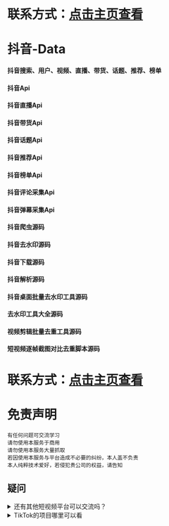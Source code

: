 # 联系方式：[点击主页查看](https://github.com/VideoData) 

# 抖音-Data  
#### 抖音搜索、用户、视频、直播、带货、话题、推荐、榜单  
#### 抖音Api  
#### 抖音直播Api 
#### 抖音带货Api  
#### 抖音话题Api 
#### 抖音推荐Api  
#### 抖音榜单Api  
#### 抖音评论采集Api  
#### 抖音弹幕采集Api   
#### 抖音爬虫源码  
#### 抖音去水印源码 
#### 抖音下载源码     
#### 抖音解析源码   
#### 抖音桌面批量去水印工具源码
#### 去水印工具大全源码    
#### 视频剪辑批量去重工具源码 
#### 短视频逐帧截图对比去重脚本源码

# 联系方式：[点击主页查看](https://github.com/VideoData) 

#  免责声明
```
有任何问题可交流学习  
请勿使用本服务于商用  
请勿使用本服务大量抓取  
若因使用本服务与平台造成不必要的纠纷，本人盖不负责  
本人纯粹技术爱好，若侵犯贵公司的权益，请告知  
```

## 疑问
<details>
  <summary>还有其他短视频平台可以交流吗？</summary>
  目前可供学习交流的平台是抖音、Tiktok，快手大家有兴趣可以一起讨论交流。
</details>

<details>
  <summary>TikTok的项目哪里可以看</summary>
  TikTok->https://github.com/VideoData/TiKTok-data
</details>
